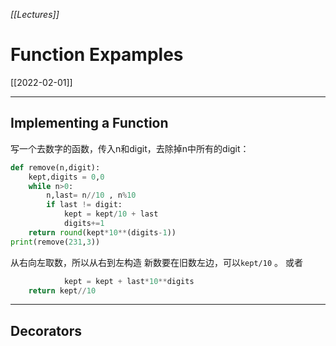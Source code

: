 *[[Lectures]]*
# Function Expamples
[[2022-02-01]]

---
## Implementing a Function

写一个去数字的函数，传入n和digit，去除掉n中所有的digit：
```python
def remove(n,digit):
    kept,digits = 0,0
    while n>0:
        n,last= n//10 , n%10
        if last != digit:
            kept = kept/10 + last
            digits+=1
    return round(kept*10**(digits-1))
print(remove(231,3))
```
从右向左取数，所以从右到左构造
新数要在旧数左边，可以`kept/10` 。
或者
```python
			kept = kept + last*10**digits
	return kept//10
```

---
## Decorators

